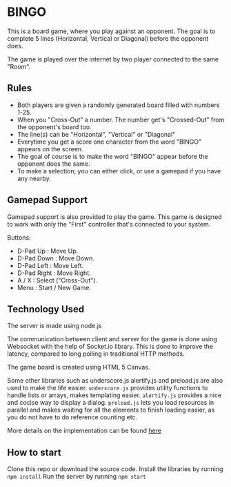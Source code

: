 # BINGO

This is a board game, where you play against an opponent. The goal is to complete 5 lines (Horizontal, Vertical or Diagonal) before the opponent does.

The game is played over the internet by two player connected to the same "Room".

## Rules

* Both players are given a randomly generated board filled with numbers 1-25.
* When you "Cross-Out" a number. The number get's "Crossed-Out" from the opponent's board too.
* The line(s) can be "Horizontal", "Vertical" or "Diagonal"
* Everytime you get a score one character from the word "BINGO" appears on the screen.
* The goal of course is to make the word "BINGO" appear before the opponent does the same.
* To make a selection; you can either click, or use a gamepad if you have any nearby.

## Gamepad Support

Gamepad support is also provided to play the game.
This game is designed to work with only the "First" controller that's connected to your system.

Buttons:

* D-Pad Up    : Move Up.
* D-Pad Down  : Move Down.
* D-Pad Left  : Move Left.
* D-Pad Right : Move Right.
* A / X       : Select ("Cross-Out").
* Menu        : Start / New Game.

## Technology Used

The server is made using node.js

The communication between client and server for the game is done using Websocket with the help of Socket.io library. This is done to improve the latency, compared to long polling in traditional HTTP methods.

The game board is created using HTML 5 Canvas.

Some other libraries such as underscore.js alertify.js and preload.js are also used to make the life easier.
`underscore.js` provides utility functions to handle lists or arrays, makes templating easier.
`alertify.js` provides a nice and cocise way to display a dialog.
`preload.js` lets you load resources in parallel and makes waiting for all the elements to finish loading easier, as you do not have to do reference counting etc.

More details on the implementation can be found [here](IMPLEMENTATION.md)

## How to start
Clone this repo or download the source code.
Install the libraries by running `npm install`
Run the server by running `npm start`
